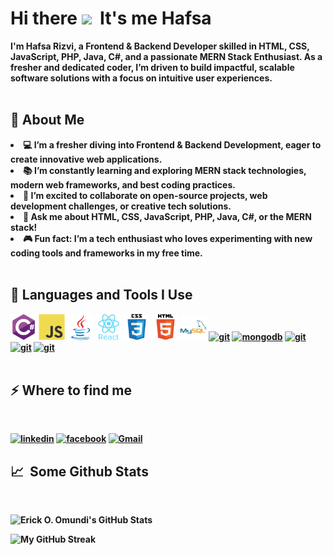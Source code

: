 <h1> Hi there <img src="https://cdn.jsdelivr.net/gh/Th3Wall/assets-cdn/PersonalGithubReadme/HandGreet.gif" width="35px" />&nbsp;<b> It's me Hafsa</h1>

I'm **Hafsa Rizvi**, a Frontend & Backend Developer skilled in **HTML, CSS, JavaScript, PHP, Java, C#,** and a passionate **MERN Stack Enthusiast**. As a fresher and dedicated coder, I’m driven to build impactful, scalable software solutions with a focus on intuitive user experiences.
<br>
<br>
<h2>🚀 About Me</h2>


  <li> 💻 I’m a fresher diving into Frontend & Backend Development, eager to create innovative web applications.</li>

  <li> 📚 I’m constantly learning and exploring MERN stack technologies, modern web frameworks, and best coding practices.</li> 
  
  <li> 🤝 I’m excited to collaborate on open-source projects, web development challenges, or creative tech solutions.</li> 

  <li> 💬 Ask me about HTML, CSS, JavaScript, PHP, Java, C#, or the MERN stack!</li> 

  <li> 🎮 Fun fact: I’m a tech enthusiast who loves experimenting with new coding tools and frameworks in my free time.</li> 
<br>

<h2>🚀 Languages and Tools I Use</h2>
<a target="_blank" href="https://raw.githubusercontent.com/devicons/devicon/master/icons/csharp/csharp-original.svg" style="display: inline-block;"><img src="https://raw.githubusercontent.com/devicons/devicon/master/icons/csharp/csharp-original.svg" alt="csharp" width="42" height="42" /></a>
<a target="_blank" href="https://raw.githubusercontent.com/devicons/devicon/master/icons/javascript/javascript-original.svg" style="display: inline-block;"><img src="https://raw.githubusercontent.com/devicons/devicon/master/icons/javascript/javascript-original.svg" alt="javascript" width="42" height="42" /></a>
<a target="_blank" href="https://raw.githubusercontent.com/devicons/devicon/master/icons/java/java-original.svg" style="display: inline-block;"><img src="https://raw.githubusercontent.com/devicons/devicon/master/icons/java/java-original.svg" alt="java" width="42" height="42" /></a>
<a target="_blank" href="https://raw.githubusercontent.com/devicons/devicon/master/icons/react/react-original-wordmark.svg" style="display: inline-block;"><img src="https://raw.githubusercontent.com/devicons/devicon/master/icons/react/react-original-wordmark.svg" alt="react" width="42" height="42" /></a>
<a target="_blank" href="https://raw.githubusercontent.com/devicons/devicon/master/icons/css3/css3-original-wordmark.svg" style="display: inline-block;"><img src="https://raw.githubusercontent.com/devicons/devicon/master/icons/css3/css3-original-wordmark.svg" alt="css3" width="42" height="42" /></a>
<a target="_blank" href="https://raw.githubusercontent.com/devicons/devicon/master/icons/html5/html5-original-wordmark.svg" style="display: inline-block;"><img src="https://raw.githubusercontent.com/devicons/devicon/master/icons/html5/html5-original-wordmark.svg" alt="html5" width="42" height="42" /></a>
<a target="_blank" href="https://raw.githubusercontent.com/devicons/devicon/master/icons/mysql/mysql-original-wordmark.svg" style="display: inline-block;"><img src="https://raw.githubusercontent.com/devicons/devicon/master/icons/mysql/mysql-original-wordmark.svg" alt="mysql" width="42" height="42" /></a>
<a target="_blank" href="https://www.vectorlogo.zone/logos/git-scm/git-scm-icon.svg" style="display: inline-block;"><img src="https://www.vectorlogo.zone/logos/git-scm/git-scm-icon.svg" alt="git" width="42" height="42" /></a>
<a target="_blank" href="https://www.vectorlogo.zone/logos/git-scm/git-scm-icon.svg" style="display: inline-block;"><img src="https://img.icons8.com/color/48/000000/mongodb.png" alt="mongodb" width="42" height="42" /></a>
<a target="_blank" href="https://www.vectorlogo.zone/logos/git-scm/git-scm-icon.svg" style="display: inline-block;"><img src="https://img.icons8.com/color/48/000000/nodejs.png" alt="git" width="42" height="42" /></a>
<a target="_blank" href="https://www.vectorlogo.zone/logos/git-scm/git-scm-icon.svg" style="display: inline-block;"><img src="https://img.icons8.com/officel/480/null/java-eclipse.png" alt="git" width="42" height="42" /></a>
<a target="_blank" href="https://www.vectorlogo.zone/logos/git-scm/git-scm-icon.svg" style="display: inline-block;"><img src="https://img.icons8.com/color/48/000000/visual-studio-code-2019.png" alt="git" width="42" height="42" /></a>
<br>
<br>


<h2>⚡️ Where to find me</h2>
<br>
<p>
  
  <a target="_blank" href="https://www.linkedin.com/in/hafsa-rizvi-4a3b77348" style="display: inline-block;">
    <img src="https://img.shields.io/badge/linkedin-0A66C2?style=for-the-badge&logo=linkedin&logoColor=white" alt="linkedin" />
  </a>
  <a target="_blank" href="https://www.facebook.com/share/1AapCf5wLn/" style="display: inline-block;">
    <img src="https://img.shields.io/badge/facebook-1877F2?style=for-the-badge&logo=facebook&logoColor=white" alt="facebook" />
  </a>
    <a href="rizvihafsa100@gmail.com" target="_blank"><img alt="Gmail" src="https://img.shields.io/badge/-Gmail-EA4335?style=for-the-badge&logo=gmail&logoColor=white" /></a>


</p>

<h2>📈 &nbsp;Some Github Stats</h2>
<span align="left">
  <p><img  src="https://github-readme-stats.vercel.app/api/top-langs?username=HafsaRizvi2278&show_icons=true&locale=en&layout=compact" alt /></p>
  
![Erick O. Omundi's GitHub Stats](https://github-readme-stats.vercel.app/api?username=HafsaRizvi2278&show_icons=true&hide_border=true&bg_color=152238&title_color=00E6FE&icon_color=00E6FE&text_color=00E6FE)
</span>
<span align="right">

![My GitHub Streak](https://github-readme-streak-stats.herokuapp.com/?user=HafsaRizvi2278&hide_border=true&theme=black-ice&background=152238&stroke=00E6FE)
</span>

<br>


